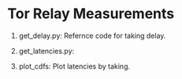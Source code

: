 # Tor Relay Measurements

1) get_delay.py: Refernce code for taking delay.


2) get_latencies.py: 


3) plot_cdfs: Plot latencies by taking.
